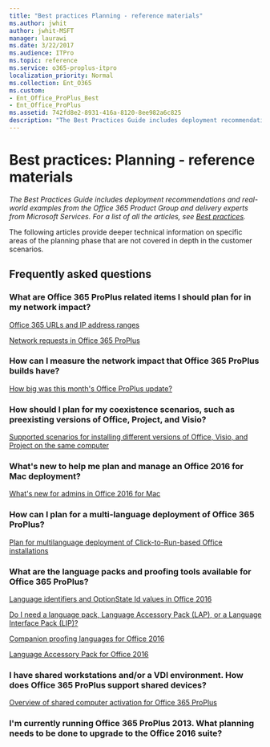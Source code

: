 ```yaml
---
title: "Best practices Planning - reference materials"
ms.author: jwhit
author: jwhit-MSFT
manager: laurawi
ms.date: 3/22/2017
ms.audience: ITPro
ms.topic: reference
ms.service: o365-proplus-itpro
localization_priority: Normal
ms.collection: Ent_O365
ms.custom:
- Ent_Office_ProPlus_Best
- Ent_Office_ProPlus
ms.assetid: 742fd8e2-8931-416a-8120-8ee982a6c825
description: "The Best Practices Guide includes deployment recommendations and real-world examples from the Office 365 Product Group and delivery experts from Microsoft Services. For a list of all the articles, see Best practices."
---
```


# Best practices: Planning - reference materials

 *The Best Practices Guide includes deployment recommendations and real-world examples from the Office 365 Product Group and delivery experts from Microsoft Services. For a list of all the articles, see [Best practices](best-practices.md).* 
  
The following articles provide deeper technical information on specific areas of the planning phase that are not covered in depth in the customer scenarios.
  
## Frequently asked questions

### What are Office 365 ProPlus related items I should plan for in my network impact?

[Office 365 URLs and IP address ranges](https://support.office.com/en-us/article/Office-365-URLs-and-IP-address-ranges-8548a211-3fe7-47cb-abb1-355ea5aa88a2?ui=en-US&amp;rs=en-US&amp;ad=US&amp;fromAR=1)
  
[Network requests in Office 365 ProPlus](https://support.office.com/en-us/article/Network-requests-in-Office-365-ProPlus-eb73fcd1-ca88-4d02-a74b-2dd3a9f3364d?ui=en-US&amp;rs=en-US&amp;ad=US)
  
### How can I measure the network impact that Office 365 ProPlus builds have?

[How big was this month's Office ProPlus update?](https://blogs.technet.microsoft.com/odsupport/2016/08/16/how-big-was-this-months-office-proplus-update/)
  
### How should I plan for my coexistence scenarios, such as preexisting versions of Office, Project, and Visio?

[Supported scenarios for installing different versions of Office, Visio, and Project on the same computer](https://technet.microsoft.com/library/mt712177%28v=office.16%29.aspx)
  
### What's new to help me plan and manage an Office 2016 for Mac deployment?

[What's new for admins in Office 2016 for Mac](https://technet.microsoft.com/en-us/library/mt346044%28v=office.16%29.aspx)
  
### How can I plan for a multi-language deployment of Office 365 ProPlus?

[Plan for multilanguage deployment of Click-to-Run-based Office installations](https://technet.microsoft.com/en-us/library/dn186220.aspx)
  
### What are the language packs and proofing tools available for Office 365 ProPlus?

[Language identifiers and OptionState Id values in Office 2016](https://technet.microsoft.com/en-us/library/cc179219%28v=office.16%29.aspx)
  
[Do I need a language pack, Language Accessory Pack (LAP), or a Language Interface Pack (LIP)?](https://support.office.com/en-us/article/Do-I-need-a-language-pack-Language-Accessory-Pack-LAP-or-a-Language-Interface-Pack-LIP-4548ec6b-6d0e-40aa-8780-7bbee9554e04?ui=en-US&amp;rs=en-US&amp;ad=US&amp;fromAR=1)
  
[Companion proofing languages for Office 2016](https://technet.microsoft.com/en-us/library/ee942198%28v=office.16%29.aspx)
  
[Language Accessory Pack for Office 2016](https://support.office.com/en-us/article/Language-Accessory-Pack-for-Office-2016-82ee1236-0f9a-45ee-9c72-05b026ee809f?ui=en-US&amp;rs=en-US&amp;ad=US&amp;fromAR=1)
  
### I have shared workstations and/or a VDI environment. How does Office 365 ProPlus support shared devices?

[Overview of shared computer activation for Office 365 ProPlus](https://technet.microsoft.com/en-us/library/dn782860.aspx)
  
### I'm currently running Office 365 ProPlus 2013. What planning needs to be done to upgrade to the Office 2016 suite?
  

